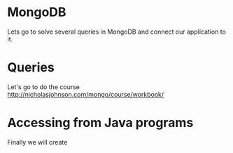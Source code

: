 # MongoDB

Lets go to solve several queries in MongoDB and connect our application to it.

# Queries

Let's go to do the course <http://nicholasjohnson.com/mongo/course/workbook/>

# Accessing from Java programs

Finally we will create 
